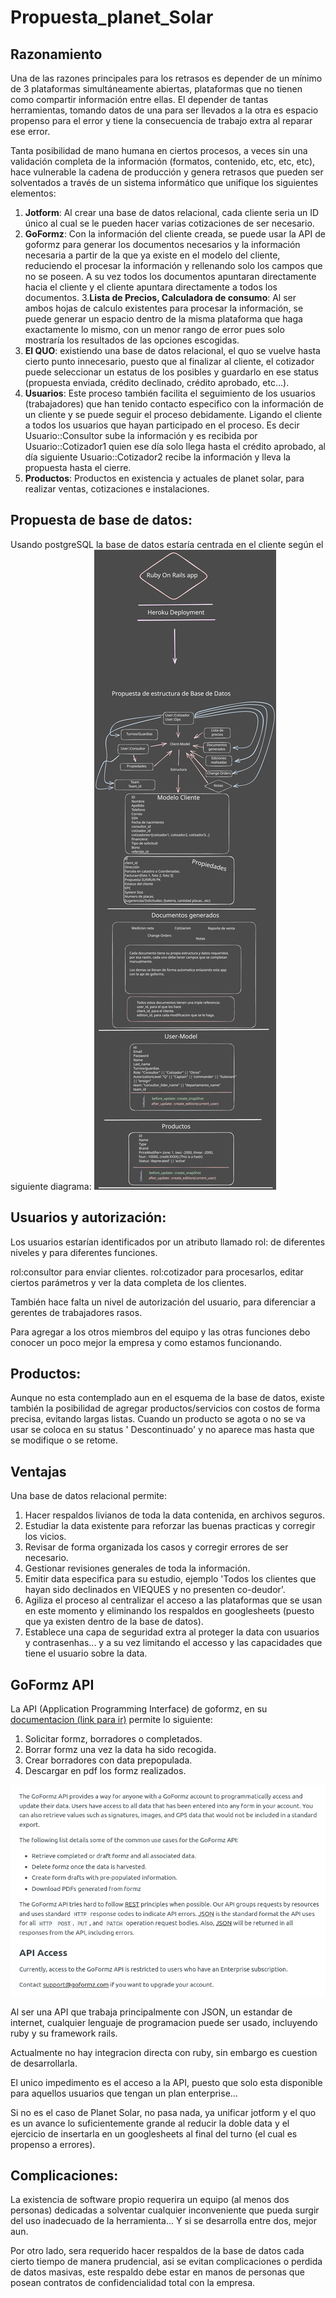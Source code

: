 # Propuesta_planet_Solar

## Razonamiento

Una de las razones principales para los retrasos es depender de un mínimo de 3 plataformas simultáneamente abiertas, plataformas que no tienen como compartir información entre ellas. El depender de tantas herramientas, tomando datos de una para ser llevados a la otra es espacio propenso para el error y tiene la consecuencia de trabajo extra al reparar ese error.

Tanta posibilidad de mano humana en ciertos procesos, a veces sin una validación completa de la información (formatos, contenido, etc, etc, etc), hace vulnerable la cadena de producción y genera retrasos que pueden ser solventados a través de un sistema informático que unifique los siguientes elementos:

1. **Jotform**: Al crear una base de datos relacional, cada cliente seria un ID único al cual se le pueden hacer varias cotizaciones de ser necesario.
2. **GoFormz**: Con la información del cliente creada, se puede usar la API de goformz para generar los documentos necesarios y la información necesaria a partir de la que ya existe en el modelo del cliente, reduciendo el procesar la información y rellenando solo los campos que no se poseen. A su vez todos los documentos apuntaran directamente hacia el cliente y el cliente apuntara directamente a todos los documentos.
3.**Lista de Precios, Calculadora de consumo**: Al ser ambos hojas de calculo existentes para procesar la información, se puede generar un espacio dentro de la misma plataforma que haga exactamente lo mismo, con un menor rango de error pues solo mostraría los resultados de las opciones escogidas.
4. **El QUO**: existiendo una base de datos relacional, el quo se vuelve hasta cierto punto innecesario, puesto que al finalizar al cliente, el cotizador puede seleccionar un estatus de los posibles y guardarlo en ese status (propuesta enviada, crédito declinado, crédito aprobado, etc...).
5. **Usuarios**: Este proceso también facilita el seguimiento de los usuarios (trabajadores) que han tenido contacto especifico con la información de un cliente y se puede seguir el proceso debidamente. Ligando el cliente a todos los usuarios que hayan participado en el proceso. Es decir Usuario::Consultor sube la información y es recibida por Usuario::Cotizador1 quien ese día solo llega hasta el crédito aprobado, al día siguiente Usuario::Cotizador2 recibe la información y lleva la propuesta hasta el cierre.
6. **Productos**: Productos en existencia y actuales de planet solar, para realizar ventas, cotizaciones e instalaciones.

## Propuesta de base de datos:

Usando postgreSQL la base de datos estaría centrada en el cliente según el siguiente diagrama:
![Diagrama de propuesta de base de datos](base%20de%20datos%20propuesta.svg)

## Usuarios y autorización:

Los usuarios estarían identificados por un atributo llamado rol: de diferentes niveles y para diferentes funciones.

rol:consultor para enviar clientes.
rol:cotizador para procesarlos, editar ciertos parámetros y ver la data completa de los clientes.

También hace falta un nivel de autorización del usuario, para diferenciar a gerentes de trabajadores rasos.


Para agregar a los otros miembros del equipo y las otras funciones debo conocer un poco mejor la empresa y como estamos funcionando.

## Productos:

Aunque no esta contemplado aun en el esquema de la base de datos, existe también la posibilidad de agregar productos/servicios con costos de forma precisa, evitando largas listas. Cuando un producto se agota o no se va usar se coloca en su status ' Descontinuado' y no aparece mas hasta que se modifique o se retome.

## Ventajas

Una base de datos relacional permite:

1) Hacer respaldos livianos de toda la data contenida, en archivos seguros.
2) Estudiar la data existente para reforzar las buenas practicas y corregir los vicios.
3) Revisar de forma organizada los casos y corregir errores de ser necesario.
4) Gestionar revisiones generales de toda la información.
5) Emitir data especifica para su estudio, ejemplo 'Todos los clientes que hayan sido declinados en VIEQUES y no presenten co-deudor'.
6) Agiliza el proceso al centralizar el acceso a las plataformas que se usan en este momento y eliminando los respaldos en googlesheets (puesto que ya existen dentro de la base de datos).
7) Establece una capa de seguridad extra al proteger la data con usuarios y contrasenhas... y a su vez limitando el accesso y las capacidades que tiene el usuario sobre la data.


## GoFormz API

La API (Application Programming Interface) de goformz, en su [documentacion (link para ir)](https://developers.goformz.com/reference/getting-started) permite lo siguiente:

1. Solicitar formz, borradores o completados.
2. Borrar formz una vez la data ha sido recogida.
3. Crear borradores con data prepopulada.
4. Descargar en pdf los formz realizados.

![Alt text](goformzAPI.png)

Al ser una API que trabaja principalmente con JSON, un estandar de internet, cualquier lenguaje de programacion puede ser usado, incluyendo ruby y su framework rails.

Actualmente no hay integracion directa con ruby, sin embargo es cuestion de desarrollarla.

El unico impedimento es el acceso a la API, puesto que solo esta disponible para aquellos usuarios que tengan un plan enterprise...

Si no es el caso de Planet Solar, no pasa nada, ya unificar jotform y el quo es un avance lo suficientemente grande al reducir la doble data y el ejercicio de insertarla en un googlesheets al final del turno (el cual es propenso a errores).



## Complicaciones:

La existencia de software propio requerira un equipo (al menos dos personas) dedicadas a solventar cualquier inconveniente que pueda surgir del uso inadecuado de la herramienta... Y si se desarrolla entre dos, mejor aun.

Por otro lado, sera requerido hacer respaldos de la base de datos cada cierto tiempo de manera prudencial, asi se evitan complicaciones o perdida de datos masivas, este respaldo debe estar en manos de personas que posean contratos de confidencialidad total con la empresa.